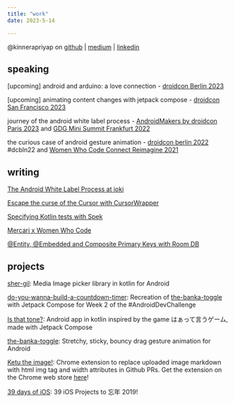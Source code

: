 ```yaml
---
title: "work"
date: 2023-5-14

---
```


@kinnerapriyap on [github](https://github.com/kinnerapriyap) | [medium](https://medium.com/@kinnerapriyap) | [linkedin](https://www.linkedin.com/in/kinnerapriyap/)

## speaking

[upcoming] android and arduino: a love connection - [droidcon Berlin 2023](https://berlin.droidcon.com/)

[upcoming] animating content changes with jetpack compose - [droidcon San Francisco 2023](https://sf.droidcon.com/)

journey of the android white label process - [AndroidMakers by droidcon Paris 2023](https://androidmakers.droidcon.com/) and [GDG Mini Summit Frankfurt 2022](https://gdg.community.dev/events/details/google-gdg-rhein-main-presents-gdg-mini-summit-community-get2gether/)

the curious case of android gesture animation - [droidcon berlin 2022](https://www.droidcon.com/2022/08/01/the-curious-case-of-android-gesture-animation-2/) #dcbln22 and [Women Who Code Connect Reimagine 2021](https://www.youtube.com/watch?v=lCFH9QmU6Ds)

## writing

[The Android White Label Process at ioki](https://appdevcon.nl/the-android-white-label-process-at-ioki/)

[Escape the curse of the Cursor with CursorWrapper](https://engineering.mercari.com/en/blog/entry/20201212-cursor-with-cursorwrapper/)

[Specifying Kotlin tests with Spek](https://engineering.mercari.com/en/blog/entry/2019-12-12-100000/)

[Mercari x Women Who Code](https://medium.com/mercari-engineering/mercari-x-women-who-code-480d09ea284b)

[@Entity, @Embedded and Composite Primary Keys with Room DB](https://medium.com/@kinnerapriyap/entity-embedded-and-composite-primary-keys-with-room-db-8cb6ca6256e8)

## projects

[sher-gil](https://github.com/kinnerapriyap/sher-gil): Media Image picker library in kotlin for Android

[do-you-wanna-build-a-countdown-timer](https://github.com/kinnerapriyap/do-you-wanna-build-a-countdown-timer): Recreation of [the-banka-toggle](https://github.com/kinnerapriyap/the-banka-toggle) with Jetpack Compose for Week 2 of the #AndroidDevChallenge

[Is that tone?](https://github.com/kinnerapriyap/is-that-tone-android): Android app in kotlin inspired by the game はぁって言うゲーム, made with Jetpack Compose

[the-banka-toggle](https://github.com/kinnerapriyap/the-banka-toggle): Stretchy, sticky, bouncy drag gesture animation for Android 

[Ketu the image!](https://github.com/kinnerapriyap/ketu-the-img): Chrome extension to replace uploaded image markdown with html img tag and width attributes in Github PRs. Get the extension on the Chrome web store [here](https://chrome.google.com/webstore/detail/ketu-the-image/cfaiodgiaecemdaehdgnnopjeidfogid)!

[39 days of iOS](https://github.com/kinnerapriyap/39-days-of-ios): 39 iOS Projects to 忘​年 2019!
